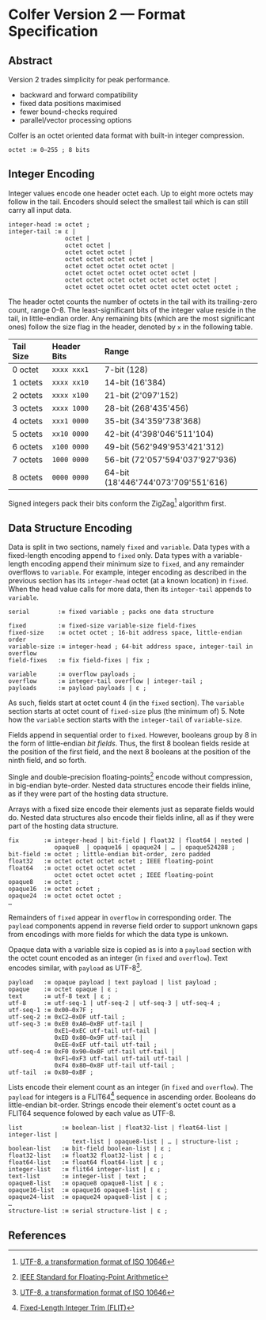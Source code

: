 # Colfer Version 2 — Format Specification

## Abstract

Version 2 trades simplicity for peak performance.

* backward and forward compatibility
* fixed data positions maximised
* fewer bound-checks required
* parallel/vector processing options


Colfer is an octet oriented data format with built-in integer compression.

```bnf
octet :≡ 0–255 ; 8 bits
```


## Integer Encoding

Integer values encode one header octet each. Up to eight more octets may follow
in the tail. Encoders should select the smallest tail which is can still carry
all input data.

```bnf
integer-head :≡ octet ;
integer-tail :≡ ε |
                octet |
                octet octet |
                octet octet octet |
                octet octet octet octet |
                octet octet octet octet octet |
                octet octet octet octet octet octet |
                octet octet octet octet octet octet octet |
                octet octet octet octet octet octet octet octet ;
```

The header octet counts the number of octets in the tail with its trailing-zero
count, range 0–8. The least-significant bits of the integer value reside in the
tail, in little-endian order. Any remaining bits (which are the most significant
ones) follow the size flag in the header, denoted by `x` in the following table.

| Tail Size | Header Bits  | Range                               |
|:----------|:-------------|:------------------------------------|
| 0 octet   | `xxxx xxx1`  | 7-bit (128)                         |
| 1 octets  | `xxxx xx10`  | 14-bit (16'384)                     |
| 2 octets  | `xxxx x100`  | 21-bit (2'097'152)                  |
| 3 octets  | `xxxx 1000`  | 28-bit (268'435'456)                |
| 4 octets  | `xxx1 0000`  | 35-bit (34'359'738'368)             |
| 5 octets  | `xx10 0000`  | 42-bit (4'398'046'511'104)          |
| 6 octets  | `x100 0000`  | 49-bit (562'949'953'421'312)        |
| 7 octets  | `1000 0000`  | 56-bit (72'057'594'037'927'936)     |
| 8 octets  | `0000 0000`  | 64-bit (18'446'744'073'709'551'616) |

Signed integers pack their bits conform the ZigZag[^1] algorithm first.


## Data Structure Encoding

Data is split in two sections, namely `fixed` and `variable`. Data types with a
fixed-length encoding append to `fixed` only. Data types with a variable-length
encoding append their minimum size to `fixed`, and any remainder overflows to
`variable`. For example, integer encoding as described in the previous section
has its `integer-head` octet (at a known location) in `fixed`. When the head
value calls for more data, then its `integer-tail` appends to `variable`.

```bnf
serial        :≡ fixed variable ; packs one data structure

fixed         :≡ fixed-size variable-size field-fixes
fixed-size    :≡ octet octet ; 16-bit address space, little-endian order
variable-size :≡ integer-head ; 64-bit address space, integer-tail in overflow
field-fixes   :≡ fix field-fixes | fix ;

variable      :≡ overflow payloads ;
overflow      :≡ integer-tail overflow | integer-tail ;
payloads      :≡ payload payloads | ε ;
```

As such, fields start at octet count 4 (in the `fixed` section). The `variable`
section starts at octet count of `fixed-size` plus (the minimum of) 5. Note how
the `variable` section starts with the `integer-tail` of `variable-size`.

Fields append in sequential order to `fixed`. However, booleans group by 8 in
the form of little-endian *bit fields*. Thus, the first 8 boolean fields reside
at the position of the first field, and the next 8 booleans at the position of
the ninth field, and so forth.

Single and double-precision floating-points[^2] encode without compression, in
big-endian byte-order. Nested data structures encode their fields inline, as if
they were part of the hosting data structure.

Arrays with a fixed size encode their elements just as separate fields would do.
Nested data structures also encode their fields inline, all as if they were part
of the hosting data structure.

```bnf
fix       :≡ integer-head | bit-field | float32 | float64 | nested |
             opaque8  | opaque16 | opaque24 | … | opaque524288 ;
bit-field :≡ octet ; little-endian bit-order, zero padded
float32   :≡ octet octet octet octet ; IEEE floating-point
float64   :≡ octet octet octet octet
             octet octet octet octet ; IEEE floating-point
opaque8   :≡ octet ;
opaque16  :≡ octet octet ;
opaque24  :≡ octet octet octet ;
…
```

Remainders of `fixed` appear in `overflow` in corresponding order. The `payload`
components append in reverse field order to support unknown gaps from encodings
with more fields for which the data type is unkown.

Opaque data with a variable size is copied as is into a `payload` section with
the octet count encoded as an integer (in `fixed` and `overflow`). Text encodes
similar, with `payload` as UTF-8[^1].

```
payload   :≡ opaque payload | text payload | list payload ;
opaque    :≡ octet opaque | ε ;
text      :≡ utf-8 text | ε ;
utf-8     :≡ utf-seq-1 | utf-seq-2 | utf-seq-3 | utf-seq-4 ;
utf-seq-1 :≡ 0x00–0x7F ;
utf-seq-2 :≡ 0xC2–0xDF utf-tail ;
utf-seq-3 :≡ 0xE0 0xA0–0xBF utf-tail |
             0xE1–0xEC utf-tail utf-tail |
             0xED 0x80–0x9F utf-tail |
             0xEE–0xEF utf-tail utf-tail ;
utf-seq-4 :≡ 0xF0 0x90–0xBF utf-tail utf-tail |
             0xF1–0xF3 utf-tail utf-tail utf-tail |
             0xF4 0x80–0x8F utf-tail utf-tail ;
utf-tail  :≡ 0x80–0xBF ;
```

Lists encode their element count as an integer (in `fixed` and `overflow`). The
`payload` for integers is a FLIT64[^4] sequence in ascending order. Booleans do
little-endian bit-order. Strings encode their element's octet count as a FLIT64
sequence folowed by each value as UTF-8.

```bnf
list           :≡ boolean-list | float32-list | float64-list | integer-list |
                  text-list | opaque8-list | … | structure-list ;
boolean-list   :≡ bit-field boolean-list | ε ;
float32-list   :≡ float32 float32-list | ε ;
float64-list   :≡ float64 float64-list | ε ;
integer-list   :≡ flit64 integer-list | ε ;
text-list      :≡ integer-list | text ;
opaque8-list   :≡ opaque8 opaque8-list | ε ;
opaque16-list  :≡ opaque16 opaque8-list | ε ;
opaque24-list  :≡ opaque24 opaque8-list | ε ;
…
structure-list :≡ serial structure-list | ε ;
```


## References

[^1]: [UTF-8, a transformation format of ISO 10646](https://tools.ietf.org/rfc/rfc3629.txt)
[^2]: [IEEE Standard for Floating-Point Arithmetic](https://ieeexplore.ieee.org/document/4610935/)
[^3]: [(Protocol Buffers) ZigZag encoding](https://developers.google.com/protocol-buffers/docs/encoding#signed-integers)
[^4]: [Fixed-Length Integer Trim (FLIT)](https://github.com/pascaldekloe/flit)
